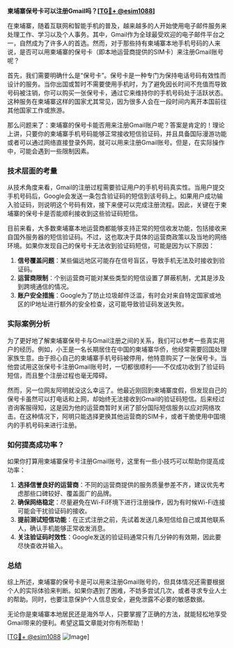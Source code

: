 **柬埔寨保号卡可以注册Gmail吗？[[TG💪+ @esim1088](https://t.me/s/esim1088)]**

在柬埔寨，随着互联网和智能手机的普及，越来越多的人开始使用电子邮件服务来处理工作、学习以及个人事务。其中，Gmail作为全球最受欢迎的电子邮件平台之一，自然成为了许多人的首选。然而，对于那些持有柬埔寨本地手机号码的人来说，是否可以用柬埔寨的保号卡（即本地运营商提供的SIM卡）来注册Gmail账号呢？

首先，我们需要明确什么是“保号卡”。保号卡是一种专门为保持电话号码有效性而设计的服务。当你出国或暂时不需要使用手机时，为了避免因长时间不充值而导致号码被注销，你可以购买一张保号卡，通过它来维持你的手机号码处于活跃状态。这种服务在柬埔寨这样的国家尤其常见，因为很多人会在一段时间内离开本国前往其他国家工作或旅游。

那么问题来了：柬埔寨的保号卡能否用来注册Gmail账户呢？答案是肯定的！理论上讲，只要你的柬埔寨手机号码能够正常接收短信验证码，并且具备国际漫游功能或者可以通过网络直接登录外网，就可以用来注册Gmail账号。但是，在实际操作中，可能会遇到一些限制因素。

### 技术层面的考量

从技术角度来看，Gmail的注册过程需要验证用户的手机号码真实性。当用户提交手机号码后，Google会发送一条包含验证码的短信到该号码上。如果用户成功输入验证码，则说明这个号码有效，接下来便可以完成注册流程。因此，关键在于柬埔寨的保号卡是否能顺利接收到这些验证码短信。

目前来看，大多数柬埔寨本地运营商都能够支持正常的短信收发功能，包括接收来自国外服务器的短信验证码。不过，这也取决于具体的运营商政策以及当地的网络环境。如果你发现自己的保号卡无法收到验证码短信，可能是因为以下原因：

1. **信号覆盖问题**：某些偏远地区可能存在信号盲区，导致手机无法及时接收到验证码。
2. **运营商限制**：个别运营商可能对某些类型的短信设置了屏蔽机制，尤其是涉及到跨境通信的情况。
3. **账户安全措施**：Google为了防止垃圾邮件泛滥，有时会对来自特定国家或地区的IP地址进行额外的安全检查，这可能导致验证码发送失败。

### 实际案例分析

为了更好地了解柬埔寨保号卡与Gmail注册之间的关系，我们可以参考一些真实用户的经历。例如，小王是一名长期居住在中国的柬埔寨华侨，他经常需要回国处理家族生意。由于担心自己的柬埔寨手机号码被停用，他特意购买了一张保号卡。当他尝试用这张保号卡注册Gmail账号时，一切都很顺利——不仅成功收到了验证码短信，而且整个注册过程也毫无障碍。

然而，另一位网友阿明就没这么幸运了。他最近刚回到柬埔寨度假，但发现自己的保号卡虽然可以打电话和上网，却始终无法接收到Gmail的验证码短信。后来经过咨询客服得知，这是因为他的运营商暂时关闭了部分国际短信服务以应对网络攻击。在这种情况下，阿明只能选择更换其他运营商的SIM卡，或者干脆使用中国境内的手机号码来进行注册。

### 如何提高成功率？

如果你打算用柬埔寨保号卡注册Gmail账号，这里有一些小技巧可以帮助你提高成功率：

1. **选择信誉良好的运营商**：不同的运营商提供的服务质量参差不齐，建议优先考虑那些口碑较好、覆盖面广的品牌。
2. **确保网络稳定**：尽量避免在Wi-Fi环境下进行注册操作，因为有时候Wi-Fi连接可能会干扰验证码的接收。
3. **提前测试短信功能**：在正式注册之前，先试着发送几条短信给自己或其他联系人，确认手机能够正常收发消息。
4. **关注验证码时效性**：Google发送的验证码通常只有几分钟的有效期，因此要尽快查收并输入。

### 总结

综上所述，柬埔寨的保号卡是可以用来注册Gmail账号的，但具体情况还需要根据个人的实际体验来判断。如果你遇到了困难，不妨多尝试几次，或者寻求专业人士的帮助。同时，也要注意保护个人信息安全，避免泄露不必要的敏感数据。

无论你是柬埔寨本地居民还是海外华人，只要掌握了正确的方法，就能轻松地享受Gmail带来的便利。希望这篇文章能对你有所帮助！

[[TG💪+ @esim1088](https://t.me/s/esim1088) ![Image](https://i.postimg.cc/4NQfJmqS/Snipaste-2025-05-13-00-14-12.png)]